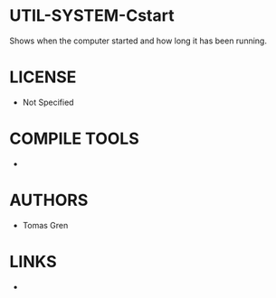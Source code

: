 UTIL-SYSTEM-Cstart
====================

Shows when the computer started and how long it has been running.


LICENSE
===============
* Not Specified

COMPILE TOOLS
===============
* 

AUTHORS
===============
* Tomas Gren

LINKS
===============
* 
